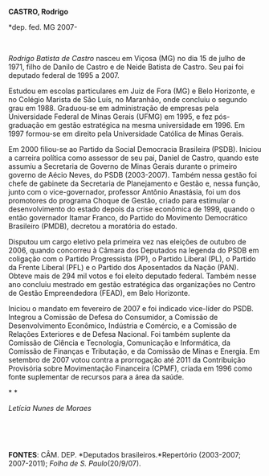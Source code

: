 **CASTRO, Rodrigo**

\*dep. fed. MG 2007-

 

*Rodrigo Batista de Castro* nasceu em Viçosa (MG) no dia 15 de julho de
1971, filho de Danilo de Castro e de Neide Batista de Castro. Seu pai
foi deputado federal de 1995 a 2007.

Estudou em escolas particulares em Juiz de Fora (MG) e Belo Horizonte, e
no Colégio Marista de São Luís, no Maranhão, onde concluiu o segundo
grau em 1988. Graduou-se em administração de empresas pela Universidade
Federal de Minas Gerais (UFMG) em 1995, e fez pós-graduação em gestão
estratégica na mesma universidade em 1996. Em 1997 formou-se em direito
pela Universidade Católica de Minas Gerais.

Em 2000 filiou-se ao Partido da Social Democracia Brasileira (PSDB).
Iniciou a carreira política como assessor de seu pai, Daniel de Castro,
quando este assumiu a Secretaria de Governo de Minas Gerais durante o
primeiro governo de Aécio Neves, do PSDB (2003-2007). Também nessa
gestão foi chefe de gabinete da Secretaria de Planejamento e Gestão e,
nessa função, junto com o vice-governador, professor Antônio Anastásia,
foi um dos promotores do programa Choque de Gestão, criado para
estimular o desenvolvimento do estado depois da crise econômica de 1999,
quando o então governador Itamar Franco, do Partido do Movimento
Democrático Brasileiro (PMDB), decretou a moratória do estado.

Disputou um cargo eletivo pela primeira vez nas eleições de outubro de
2006, quando concorreu à Câmara dos Deputados na legenda do PSDB em
coligação com o Partido Progressista (PP), o Partido Liberal (PL), o
Partido da Frente Liberal (PFL) e o Partido dos Aposentados da Nação
(PAN). Obteve mais de 294 mil votos e foi eleito deputado federal.
Também nesse ano concluiu mestrado em gestão estratégica das
organizações no Centro de Gestão Empreendedora (FEAD), em Belo
Horizonte.

Iniciou o mandato em fevereiro de 2007 e foi indicado vice-líder do
PSDB. Integrou a Comissão de Defesa do Consumidor, a Comissão de
Desenvolvimento Econômico, Indústria e Comércio, e a Comissão de
Relações Exteriores e de Defesa Nacional. Foi também suplente da
Comissão de Ciência e Tecnologia, Comunicação e Informática, da Comissão
de Finanças e Tributação, e da Comissão de Minas e Energia. Em setembro
de 2007 votou contra a prorrogação até 2011 da Contribuição Provisória
sobre Movimentação Financeira (CPMF), criada em 1996 como fonte
suplementar de recursos para a área da saúde.

* *

*Letícia Nunes de Moraes*

 

 

**FONTES**: CÂM. DEP. *Deputados brasileiros.*Repertório (2003-2007;
2007-2011); *Folha de S. Paulo*(20/9/07).

 

